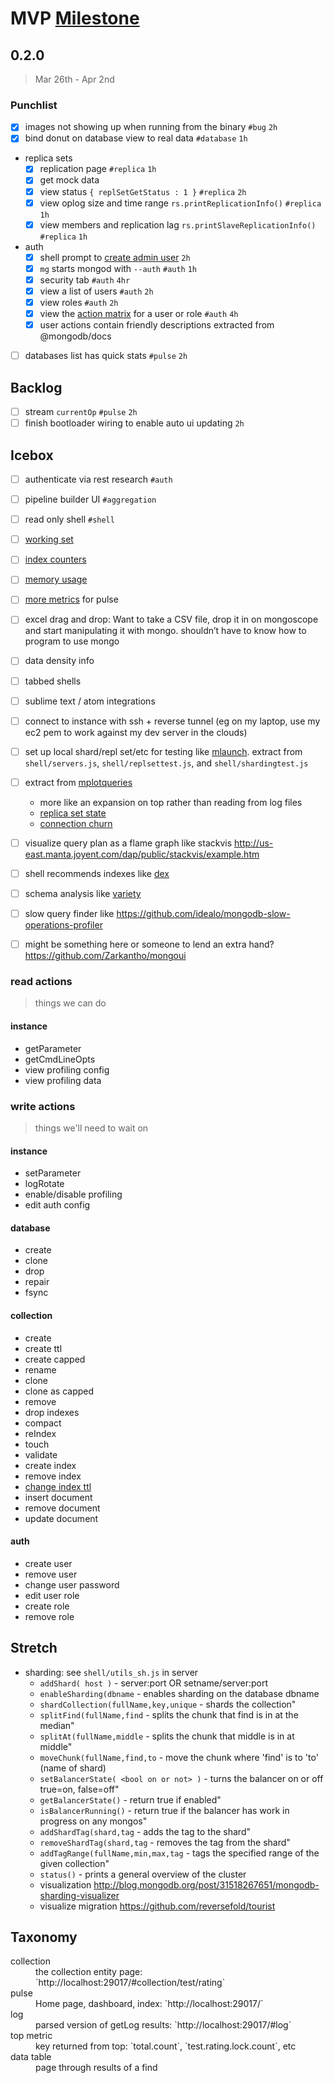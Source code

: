 # MVP [Milestone](../milestones.md)

## 0.2.0

> Mar 26th - Apr 2nd

### Punchlist

- [x] images not showing up when running from the binary `#bug` `2h`
- [x] bind donut on database view to real data `#database` `1h`
- replica sets
  - [x] replication page `#replica` `1h`
  - [x] get mock data
  - [x] view status `{ replSetGetStatus : 1 }` `#replica`  `2h`
  - [x] view oplog size and time range `rs.printReplicationInfo()` `#replica`  `1h`
  - [x] view members and replication lag `rs.printSlaveReplicationInfo()` `#replica`  `1h`
- auth
  - [x] shell prompt to [create admin user][create-admin] `2h`
  - [x] `mg` starts mongod with `--auth` `#auth` `1h`
  - [x] security tab `#auth` `4hr`
  - [x] view a list of users `#auth` `2h`
  - [x] view roles `#auth` `2h`
  - [x] view the [action matrix][user-actions] for a user or role `#auth` `4h`
  - [x] user actions contain friendly descriptions extracted from @mongodb/docs
- [ ] databases list has quick stats `#pulse` `2h`

[create-admin]: http://docs.mongodb.org/manual/tutorial/add-user-administrator/
[user-actions]: http://docs.mongodb.org/master/reference/privilege-actions/#security-user-actions

## Backlog

- [ ] stream `currentOp` `#pulse` `2h`
- [ ] finish bootloader wiring to enable auto ui updating `2h`

## Icebox

  - [ ] authenticate via rest research `#auth`
  - [ ] pipeline builder UI `#aggregation`
  - [ ] read only shell `#shell`
  - [ ] [working set](http://docs.mongodb.org/master/reference/command/serverStatus/#workingset)
  - [ ] [index counters](http://docs.mongodb.org/master/reference/command/serverStatus/#indexcounters)
  - [ ] [memory usage](http://docs.mongodb.org/master/reference/command/serverStatus/#mem)
  - [ ] [more metrics](http://docs.mongodb.org/master/reference/command/serverStatus/#metrics) for pulse
  - [ ] excel drag and drop: Want to take a CSV file, drop it in on
    mongoscope and start manipulating it with mongo.  shouldn’t have to
    know how to program to use mongo
  - [ ] data density info
  - [ ] tabbed shells
  - [ ] sublime text / atom integrations
  - [ ] connect to instance with ssh + reverse tunnel (eg on my laptop,
    use my ec2 pem to work against my dev server in the clouds)
  - [ ] set up local shard/repl set/etc for testing like
    [mlaunch](https://github.com/rueckstiess/mtools/wiki/mlaunch).
    extract from `shell/servers.js`, `shell/replsettest.js`, and
    `shell/shardingtest.js`
  - [ ] extract from [mplotqueries](https://github.com/rueckstiess/mtools/wiki/mplotqueries)
    - more like an expansion on top rather than reading from log files
    - [replica set state](https://github.com/rueckstiess/mtools/wiki/mplotqueries#replica-set-state-plot)
    - [connection churn](https://github.com/rueckstiess/mtools/wiki/mplotqueries#connection-churn-plot)
  - [ ] visualize query plan as a flame graph like stackvis http://us-east.manta.joyent.com/dap/public/stackvis/example.htm
  - [ ] shell recommends indexes like [dex](http://blog.mongolab.com/2012/06/introducing-dex-the-index-bot/)
  - [ ] schema analysis like [variety](https://github.com/variety/variety)
  - [ ] slow query finder like https://github.com/idealo/mongodb-slow-operations-profiler
  - [ ] might be something here or someone to lend an extra hand? https://github.com/Zarkantho/mongoui



### read actions

> things we can do

#### instance

- getParameter
- getCmdLineOpts
- view profiling config
- view profiling data

### write actions

> things we'll need to wait on

#### instance

- setParameter
- logRotate
- enable/disable profiling
- edit auth config

#### database

- create
- clone
- drop
- repair
- fsync

#### collection

- create
- create ttl
- create capped
- rename
- clone
- clone as capped
- remove
- drop indexes
- compact
- reIndex
- touch
- validate
- create index
- remove index
- [change index ttl](http://docs.mongodb.org/manual/reference/command/collMod/#index)
- insert document
- remove document
- update document

#### auth

- create user
- remove user
- change user password
- edit user role
- create role
- remove role

## Stretch

- sharding: see `shell/utils_sh.js` in server
  - `addShard( host )` - server:port OR setname/server:port
  - `enableSharding(dbname` - enables sharding on the database dbname
  - `shardCollection(fullName,key,unique` - shards the collection"
  - `splitFind(fullName,find` - splits the chunk that find is in at the median"
  - `splitAt(fullName,middle` - splits the chunk that middle is in at middle"
  - `moveChunk(fullName,find,to` - move the chunk where 'find' is to 'to' (name of shard)
  - `setBalancerState( <bool on or not> )` - turns the balancer on or off true=on, false=off"
  - `getBalancerState()` - return true if enabled"
  - `isBalancerRunning()` - return true if the balancer has work in progress on any mongos"
  - `addShardTag(shard,tag` - adds the tag to the shard"
  - `removeShardTag(shard,tag` - removes the tag from the shard"
  - `addTagRange(fullName,min,max,tag` - tags the specified range of the given collection"
  - `status()` - prints a general overview of the cluster
  - visualization http://blog.mongodb.org/post/31518267651/mongodb-sharding-visualizer
  - visualize migration https://github.com/reversefold/tourist

## Taxonomy

<dl>
  <dt>collection</dt>
  <dd>the collection entity page: `http://localhost:29017/#collection/test/rating`</dd>

  <dt>pulse</dt>
  <dd>Home page, dashboard, index: `http://localhost:29017/`</dd>

  <dt>log</dt>
  <dd>parsed version of getLog results: `http://localhost:29017/#log`</dd>

  <dt>top metric</dt>
  <dd>key returned from top: `total.count`, `test.rating.lock.count`, etc</dd>

  <dt>data table</dt>
  <dd>page through results of a find</dd>

  <dt></dt>
  <dd></dd>

</dl>
